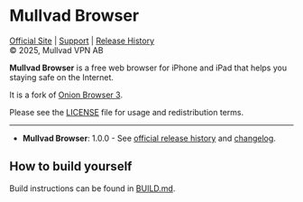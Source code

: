 # Mullvad Browser
  
[Official Site][official] | [Support][help] | [Release History][releases]  
&copy; 2025, Mullvad VPN AB

**Mullvad Browser** is a free web browser for iPhone and iPad that helps you staying safe on the Internet.

It is a fork of [Onion Browser 3][onionbrowser].

Please see the [LICENSE][license] file for usage and redistribution terms.

---

* **Mullvad Browser**: 1.0.0 - See [official release history][releases] and [changelog][changelog].

[official]: https://mullvad.net/browser
[help]: https://github.com/mullvad/mullvad-browser-ios/issues
[releases]: https://github.com/mullvad/mullvad-browser-ios/releases
[changelog]: https://github.com/mullvad/mullvad-browser-ios/blob/main/CHANGELOG.md
[license]: https://github.com/mullvad/mullvad-browser-ios/blob/main/LICENSE
[onionbrowser]: https://onionbrowser.com


## How to build yourself

Build instructions can be found in [BUILD.md](BUILD.md).
